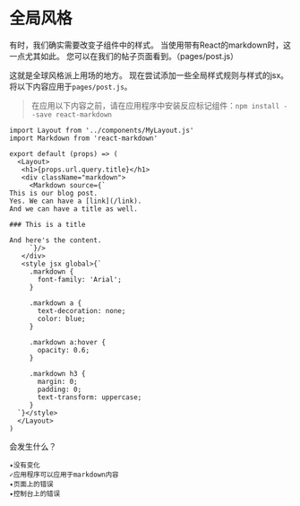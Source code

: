 # 全局风格

有时，我们确实需要改变子组件中的样式。 当使用带有React的markdown时，这一点尤其如此。 您可以在我们的帖子页面看到。（pages/post.js）

这就是全球风格派上用场的地方。 现在尝试添加一些全局样式规则与样式的jsx。 将以下内容应用于`pages/post.js`。

> 在应用以下内容之前，请在应用程序中安装反应标记组件：`npm install --save react-markdown`

```
import Layout from '../components/MyLayout.js'
import Markdown from 'react-markdown'

export default (props) => (
  <Layout>
   <h1>{props.url.query.title}</h1>
   <div className="markdown">
     <Markdown source={`
This is our blog post.
Yes. We can have a [link](/link).
And we can have a title as well.

### This is a title

And here's the content.
     `}/>
   </div>
   <style jsx global>{`
     .markdown {
       font-family: 'Arial';
     }

     .markdown a {
       text-decoration: none;
       color: blue;
     }

     .markdown a:hover {
       opacity: 0.6;
     }

     .markdown h3 {
       margin: 0;
       padding: 0;
       text-transform: uppercase;
     }
  `}</style>
  </Layout>
)
```

会发生什么？

```
✦没有变化
✓应用程序可以应用于markdown内容
✦页面上的错误
✦控制台上的错误
```